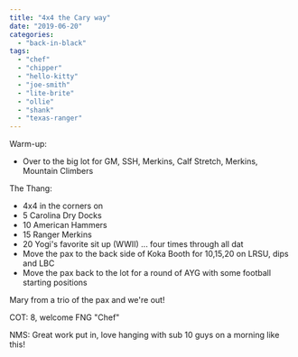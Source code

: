 ```yaml
---
title: "4x4 the Cary way"
date: "2019-06-20"
categories: 
  - "back-in-black"
tags: 
  - "chef"
  - "chipper"
  - "hello-kitty"
  - "joe-smith"
  - "lite-brite"
  - "ollie"
  - "shank"
  - "texas-ranger"
---
```


Warm-up:

- Over to the big lot for GM, SSH, Merkins, Calf Stretch, Merkins, Mountain Climbers

The Thang:

- 4x4 in the corners on
- 5 Carolina Dry Docks
- 10 American Hammers
- 15 Ranger Merkins
- 20 Yogi's favorite sit up (WWII) ... four times through all dat
- Move the pax to the back side of Koka Booth for 10,15,20 on LRSU, dips and LBC
- Move the pax back to the lot for a round of AYG with some football starting positions

Mary from a trio of the pax and we're out!

COT: 8, welcome FNG "Chef"

NMS: Great work put in, love hanging with sub 10 guys on a morning like this!
